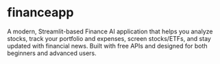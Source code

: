 # financeapp
A modern, Streamlit-based Finance AI application that helps you analyze stocks, track your portfolio and expenses, screen stocks/ETFs, and stay updated with financial news. Built with free APIs and designed for both beginners and advanced users.
